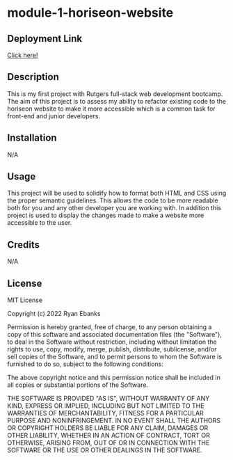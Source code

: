 # module-1-horiseon-website

## Deployment Link
[Click here!](https://ryanebanks.github.io/module-1-horiseon-website/#social-media-marketing)

## Description
This is my first project with Rutgers full-stack web development bootcamp. The aim of this project is to assess my ability to refactor existing code to the horiseon website to make it more accessible which is a common task for front-end and junior developers.

## Installation
N/A

## Usage
This project will be used to solidify how to format both HTML and CSS using the proper semantic guidelines. This allows the code to be more readable both for you and any other developer you are working with. In addition this project is used to display the changes made to make a website more accessible to the user.

## Credits
N/A

## License
MIT License

Copyright (c) 2022 Ryan Ebanks

Permission is hereby granted, free of charge, to any person obtaining a copy of this software and associated documentation files (the "Software"), to deal in the Software without restriction, including without limitation the rights to use, copy, modify, merge, publish, distribute, sublicense, and/or sell copies of the Software, and to permit persons to whom the Software is furnished to do so, subject to the following conditions:

The above copyright notice and this permission notice shall be included in all copies or substantial portions of the Software.

THE SOFTWARE IS PROVIDED "AS IS", WITHOUT WARRANTY OF ANY KIND, EXPRESS OR IMPLIED, INCLUDING BUT NOT LIMITED TO THE WARRANTIES OF MERCHANTABILITY, FITNESS FOR A PARTICULAR PURPOSE AND NONINFRINGEMENT. IN NO EVENT SHALL THE AUTHORS OR COPYRIGHT HOLDERS BE LIABLE FOR ANY CLAIM, DAMAGES OR OTHER LIABILITY, WHETHER IN AN ACTION OF CONTRACT, TORT OR OTHERWISE, ARISING FROM, OUT OF OR IN CONNECTION WITH THE SOFTWARE OR THE USE OR OTHER DEALINGS IN THE SOFTWARE.
